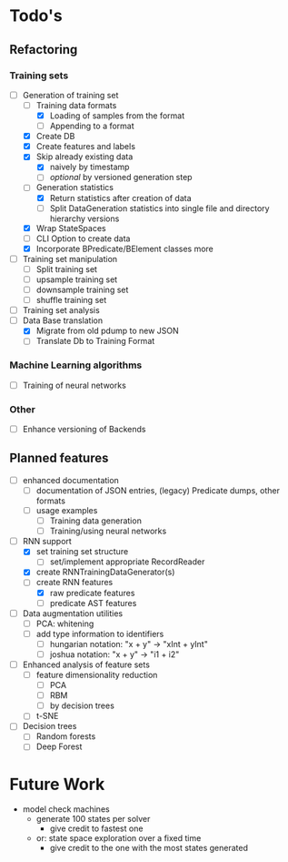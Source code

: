 # Todo's

## Refactoring

### Training sets

- [ ] Generation of training set
  - [ ] Training data formats
    - [x] Loading of samples from the format
    - [ ] Appending to a format
  - [x] Create DB
  - [x] Create features and labels
  - [x] Skip already existing data
    - [x] naively by timestamp
    - [ ] _optional_ by versioned generation step
  - [ ] Generation statistics
    - [x] Return statistics after creation of data
    - [ ] Split DataGeneration statistics into single file and directory hierarchy versions
  - [x] Wrap StateSpaces
  - [ ] CLI Option to create data
  - [x] Incorporate BPredicate/BElement classes more
- [ ] Training set manipulation
  - [ ] Split training set
  - [ ] upsample training set
  - [ ] downsample training set
  - [ ] shuffle training set
- [ ] Training set analysis
- [ ] Data Base translation
  - [x] Migrate from old pdump to new JSON
  - [ ] Translate Db to Training Format

### Machine Learning algorithms

- [ ] Training of neural networks

### Other

- [ ] Enhance versioning of Backends

## Planned features

- [ ] enhanced documentation
  - [ ] documentation of JSON entries, (legacy) Predicate dumps, other formats
  - [ ] usage examples
    - [ ] Training data generation
    - [ ] Training/using neural networks
- [ ] RNN support
  - [x] set training set structure
    - [ ] set/implement appropriate RecordReader
  - [x] create RNNTrainingDataGenerator(s)
  - [ ] create RNN features
    - [x] raw predicate features
    - [ ] predicate AST features
- [ ] Data augmentation utilities
  - [ ] PCA: whitening
  - [ ] add type information to identifiers
    - [ ] hungarian notation: "x + y" -> "xInt + yInt"
    - [ ] joshua notation: "x + y" -> "i1 + i2"
- [ ] Enhanced analysis of feature sets
  - [ ] feature dimensionality reduction
    - [ ] PCA
    - [ ] RBM
    - [ ] by decision trees
  - [ ] t-SNE
- [ ] Decision trees
  - [ ] Random forests 
  - [ ] Deep Forest

# Future Work

- model check machines
    - generate 100 states per solver
        - give credit to fastest one
    - or: state space exploration over a fixed time
        - give credit to the one with the most states generated
